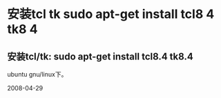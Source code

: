 # 安装tcl tk sudo apt-get install tcl8 4 tk8 4

## 安装tcl/tk: sudo apt-get install tcl8.4 tk8.4

ubuntu gnu/linux下。



2008-04-29